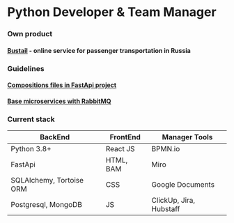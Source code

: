 #  __Python Developer & Team Manager__
### Own product
#### [__Bustail__](https://bustail.online) - online service for passenger transportation in Russia

### Guidelines
#### [Compositions files in FastApi project](https://github.com/AlexDemure/fastapi-architecture)
#### [Base microservices with RabbitMQ](https://github.com/AlexDemure/service-rabbit-service)

### Сurrent stack
| BackEnd  | FrontEnd | Manager Tools
| ------------- | ------------- | ------------- |
|  Python 3.8+  | React JS  | BPMN.io  |
|  FastApi  | HTML, BAM | Miro  |
|  SQLAlchemy, Tortoise ORM  | CSS  | Google Documents  |
|  Postgresql, MongoDB  | JS  | ClickUp, Jira, Hubstaff  |
